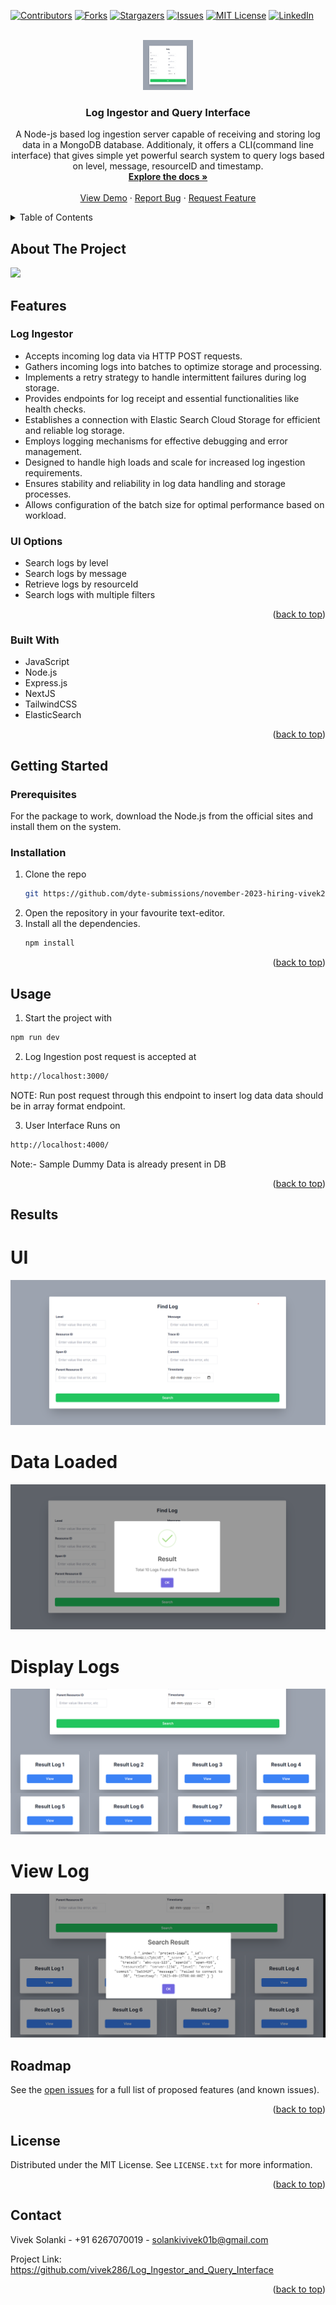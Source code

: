 <!-- Improved compatibility of back to top link: See: https://github.com/othneildrew/Best-README-Template/pull/73 -->
<a name="readme-top"></a>
<!--
*** Thanks for checking out the Best-README-Template. If you have a suggestion
*** that would make this better, please fork the repo and create a pull request
*** or simply open an issue with the tag "enhancement".
*** Don't forget to give the project a star!
*** Thanks again! Now go create something AMAZING! :D
-->



<!-- PROJECT SHIELDS -->
<!--
*** I'm using markdown "reference style" links for readability.
*** Reference links are enclosed in brackets [ ] instead of parentheses ( ).
*** See the bottom of this document for the declaration of the reference variables
*** for contributors-url, forks-url, etc. This is an optional, concise syntax you may use.
*** https://www.markdownguide.org/basic-syntax/#reference-style-links
-->
[![Contributors][contributors-shield]][contributors-url]
[![Forks][forks-shield]][forks-url]
[![Stargazers][stars-shield]][stars-url]
[![Issues][issues-shield]][issues-url]
[![MIT License][license-shield]][license-url]
[![LinkedIn][linkedin-shield]][linkedin-url]



<!-- PROJECT LOGO -->
<br />
<div align="center">
  <a href="https://github.com/vivek286/Log_Ingestor_and_Query_Interface.git">
    <img src="images/ui.png" alt="Logo" width="80" height="80">
  </a>

<h3 align="center">Log Ingestor and Query Interface</h3>

  <p align="center">
    A Node-js based log ingestion server capable of receiving and storing log data in a MongoDB database. Additionaly, it offers a CLI(command line interface) that gives simple yet powerful search system to query logs based on level, message, resourceID and timestamp. 
    <br />
    <a href="https://github.com/vivek286/Log_Ingestor_and_Query_Interface"><strong>Explore the docs »</strong></a>
    <br />
    <br />
    <a href="https://github.com/vivek286/Log_Ingestor_and_Query_Interface.git">View Demo</a>
    ·
    <a href="https://github.com/vivek286/Log_Ingestor_and_Query_Interface/issues">Report Bug</a>
    ·
    <a href="https://github.com/vivek286/Log_Ingestor_and_Query_Interface/issues">Request Feature</a>
  </p>
</div>



<!-- TABLE OF CONTENTS -->
<details>
  <summary>Table of Contents</summary>
  <ol>
    <li>
      <a href="#about-the-project">About The Project</a>
      <ul>
        <li><a href="#built-with">Built With</a></li>
      </ul>
    </li>
    <li>
      <a href="#getting-started">Getting Started</a>
      <ul>
        <li><a href="#prerequisites">Prerequisites</a></li>
        <li><a href="#installation">Installation</a></li>
      </ul>
    </li>
    <li><a href="#usage">Usage</a></li>
    <li><a href="#roadmap">Roadmap</a></li>
    <li><a href="#contributing">Contributing</a></li>
    <li><a href="#license">License</a></li>
    <li><a href="#contact">Contact</a></li>
    <li><a href="#acknowledgments">Acknowledgments</a></li>
  </ol>
</details>



<!-- ABOUT THE PROJECT -->
## About The Project

<img src="images/ss.png">

## Features 
### Log Ingestor
* Accepts incoming log data via HTTP POST requests. 
* Gathers incoming logs into batches to optimize storage and processing.
* Implements a retry strategy to handle intermittent failures during log storage.
* Provides endpoints for log receipt and essential functionalities like health checks.
* Establishes a connection with Elastic Search Cloud Storage for efficient and reliable log storage.
* Employs logging mechanisms for effective debugging and error management.
* Designed to handle high loads and scale for increased log ingestion requirements.
* Ensures stability and reliability in log data handling and storage processes.
* Allows configuration of the batch size for optimal performance based on workload.

### UI Options 
* Search logs by level
* Search logs by message
* Retrieve logs by resourceId
* Search logs with multiple filters




<p align="right">(<a href="#readme-top">back to top</a>)</p>



### Built With

* JavaScript
* Node.js
* Express.js
* NextJS
* TailwindCSS
* ElasticSearch

<p align="right">(<a href="#readme-top">back to top</a>)</p>



<!-- GETTING STARTED -->
## Getting Started

### Prerequisites

For the package to work, download the Node.js from the official sites and install them on the system.

### Installation


1. Clone the repo
   ```sh
   git https://github.com/dyte-submissions/november-2023-hiring-vivek286.git
   ```
2. Open the repository in your favourite text-editor. 
3. Install all the dependencies.
   ```sh
   npm install
   ```



<p align="right">(<a href="#readme-top">back to top</a>)</p>



<!-- USAGE EXAMPLES -->
## Usage

1. Start the project with
```sh
npm run dev
```

2. Log Ingestion post request is accepted at
```sh
http://localhost:3000/
```
NOTE: Run post request through this endpoint to insert log data data should be in array format endpoint.

3. User Interface Runs on 
```sh
http://localhost:4000/
```
Note:- Sample Dummy Data is already present in DB

<p align="right">(<a href="#readme-top">back to top</a>)</p>

## Results 
# UI 
<img src="images/ui.png">

# Data Loaded
<img src="images/log_found.png">

# Display Logs
<img src="images/all_log.png">

# View Log
<img src="images/view_log.png">

<!-- ROADMAP -->
## Roadmap

See the [open issues](https://github.com/vivek286/Log_Ingestor_and_Query_Interface/issues) for a full list of proposed features (and known issues).

<p align="right">(<a href="#readme-top">back to top</a>)</p>

<!-- LICENSE -->
## License

Distributed under the MIT License. See `LICENSE.txt` for more information.

<p align="right">(<a href="#readme-top">back to top</a>)</p>



<!-- CONTACT -->
## Contact

Vivek Solanki - +91 6267070019 - solankivivek01b@gmail.com

Project Link: https://github.com/vivek286/Log_Ingestor_and_Query_Interface

<p align="right">(<a href="#readme-top">back to top</a>)</p>


<!-- MARKDOWN LINKS & IMAGES -->
<!-- https://www.markdownguide.org/basic-syntax/#reference-style-links -->
[contributors-shield]: https://img.shields.io/github/contributors/github_username/repo_name.svg?style=for-the-badge
[contributors-url]: https://github.com/vivek286/Log_Ingestor_and_Query_Interface/tree/main
[forks-shield]: https://img.shields.io/github/forks/github_username/repo_name.svg?style=for-the-badge
[forks-url]: https://github.com/github_username/repo_name/network/members
[stars-shield]: https://img.shields.io/github/stars/github_username/repo_name.svg?style=for-the-badge
[stars-url]: https://github.com/github_username/repo_name/stargazers
[issues-shield]: https://img.shields.io/github/issues/github_username/repo_name.svg?style=for-the-badge
[issues-url]: https://github.com/github_username/repo_name/issues
[license-shield]: https://img.shields.io/github/license/github_username/repo_name.svg?style=for-the-badge
[license-url]: https://github.com/github_username/repo_name/blob/master/LICENSE.txt
[linkedin-shield]: https://img.shields.io/badge/-LinkedIn-black.svg?style=for-the-badge&logo=linkedin&colorB=555
[linkedin-url]: https://www.linkedin.com/in/vivek-solanki-7779641b1/
[product-screenshot]: images/screenshot.png
[Next.js]: https://img.shields.io/badge/next.js-000000?style=for-the-badge&logo=nextdotjs&logoColor=white
[Next-url]: https://nextjs.org/
[React.js]: https://img.shields.io/badge/React-20232A?style=for-the-badge&logo=react&logoColor=61DAFB
[React-url]: https://reactjs.org/
[Vue.js]: https://img.shields.io/badge/Vue.js-35495E?style=for-the-badge&logo=vuedotjs&logoColor=4FC08D
[Vue-url]: https://vuejs.org/
[Angular.io]: https://img.shields.io/badge/Angular-DD0031?style=for-the-badge&logo=angular&logoColor=white
[Angular-url]: https://angular.io/
[Svelte.dev]: https://img.shields.io/badge/Svelte-4A4A55?style=for-the-badge&logo=svelte&logoColor=FF3E00
[Svelte-url]: https://svelte.dev/
[Laravel.com]: https://img.shields.io/badge/Laravel-FF2D20?style=for-the-badge&logo=laravel&logoColor=white
[Laravel-url]: https://laravel.com
[Bootstrap.com]: https://img.shields.io/badge/Bootstrap-563D7C?style=for-the-badge&logo=bootstrap&logoColor=white
[Bootstrap-url]: https://getbootstrap.com
[JQuery.com]: https://img.shields.io/badge/jQuery-0769AD?style=for-the-badge&logo=jquery&logoColor=white
[JQuery-url]: https://jquery.com 